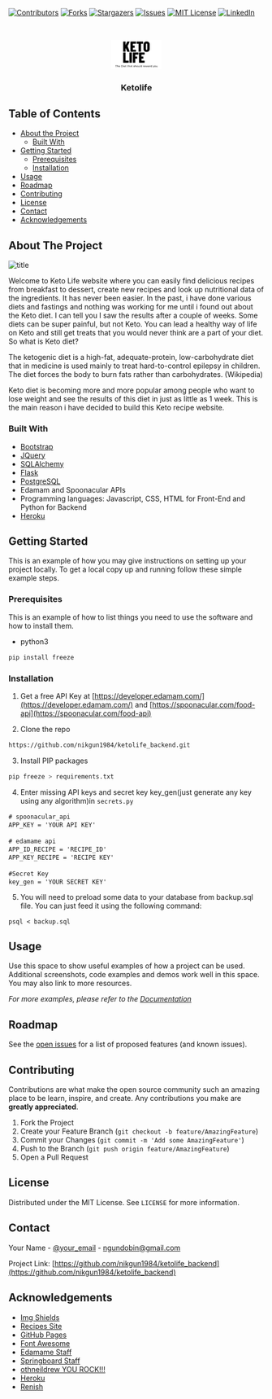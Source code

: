 <!-- PROJECT SHIELDS -->
<!--
*** I'm using markdown "reference style" links for readability.
*** Reference links are enclosed in brackets [ ] instead of parentheses ( ).
*** See the bottom of this document for the declaration of the reference variables
*** for contributors-url, forks-url, etc. This is an optional, concise syntax you may use.
*** https://www.markdownguide.org/basic-syntax/#reference-style-links
-->
[![Contributors][contributors-shield]][contributors-url]
[![Forks][forks-shield]][forks-url]
[![Stargazers][stars-shield]][stars-url]
[![Issues][issues-shield]][issues-url]
[![MIT License][license-shield]][license-url]
[![LinkedIn][linkedin-shield]][linkedin-url]



<!-- PROJECT LOGO -->
<br />
<p align="center">
  <a href="https://github.com/othneildrew/Best-README-Template">
    <img src="/static/images/logo.png" alt="Logo" width="100">
  </a>

  <h3 align="center">Ketolife</h3>
</p>



<!-- TABLE OF CONTENTS -->
## Table of Contents

* [About the Project](#about-the-project)
  * [Built With](#built-with)
* [Getting Started](#getting-started)
  * [Prerequisites](#prerequisites)
  * [Installation](#installation)
* [Usage](#usage)
* [Roadmap](#roadmap)
* [Contributing](#contributing)
* [License](#license)
* [Contact](#contact)
* [Acknowledgements](#acknowledgements)



<!-- ABOUT THE PROJECT -->
## About The Project

![title](static/images/screen_shot.png)


Welcome to Keto Life website where you can easily find delicious recipes from breakfast to dessert, create new recipes and look up nutritional data of the ingredients. It has never been easier. In the past, i have done various diets and fastings and nothing was working for me until i found out about the Keto diet. I can tell you I saw the results after a couple of weeks. Some diets can be super painful, but not Keto. You can lead a healthy way of life on Keto and still get treats that you would never think are a part of your diet. So what is Keto diet? 

The ketogenic diet is a high-fat, adequate-protein, low-carbohydrate diet that in medicine is used mainly to treat hard-to-control epilepsy in children. The diet forces the body to burn fats rather than carbohydrates. (Wikipedia)

Keto diet is becoming more and more popular among people who want to lose weight and see the results of this diet in just as little as 1 week. This is the main reason i have decided to build this Keto recipe website. 

### Built With

* [Bootstrap](https://getbootstrap.com)
* [JQuery](https://jquery.com)
* [SQLAlchemy](https://www.sqlalchemy.org/)
* [Flask](https://flask.palletsprojects.com/en/1.1.x/)
* [PostgreSQL](https://www.postgresql.org/)
* Edamam and Spoonacular APIs
* Programming languages: Javascript, CSS, HTML for Front-End and Python for Backend
* [Heroku](https://www.heroku.com/)



<!-- GETTING STARTED -->
## Getting Started

This is an example of how you may give instructions on setting up your project locally.
To get a local copy up and running follow these simple example steps.

### Prerequisites

This is an example of how to list things you need to use the software and how to install them.
* python3
```sh
pip install freeze
```

### Installation

1. Get a free API Key at [https://developer.edamam.com/](https://developer.edamam.com/) and [https://spoonacular.com/food-api](https://spoonacular.com/food-api)

2. Clone the repo 

```sh
https://github.com/nikgun1984/ketolife_backend.git
```
3. Install PIP packages 
```sh
pip freeze > requirements.txt
```
4. Enter missing API keys and secret key key_gen(just generate any key using any algorithm)in `secrets.py`
```JS
# spoonacular_api
APP_KEY = 'YOUR API KEY'

# edamame api
APP_ID_RECIPE = 'RECIPE_ID'
APP_KEY_RECIPE = 'RECIPE KEY'

#Secret Key
key_gen = 'YOUR SECRET KEY' 
```

5. You will need to preload some data to your database from backup.sql file. You can just feed it using the following command:
```
psql < backup.sql 
``` 


<!-- USAGE EXAMPLES -->
## Usage

Use this space to show useful examples of how a project can be used. Additional screenshots, code examples and demos work well in this space. You may also link to more resources.

_For more examples, please refer to the [Documentation](https://example.com)_



<!-- ROADMAP -->
## Roadmap

See the [open issues](https://github.com/othneildrew/Best-README-Template/issues) for a list of proposed features (and known issues).



<!-- CONTRIBUTING -->
## Contributing

Contributions are what make the open source community such an amazing place to be learn, inspire, and create. Any contributions you make are **greatly appreciated**.

1. Fork the Project
2. Create your Feature Branch (`git checkout -b feature/AmazingFeature`)
3. Commit your Changes (`git commit -m 'Add some AmazingFeature'`)
4. Push to the Branch (`git push origin feature/AmazingFeature`)
5. Open a Pull Request



<!-- LICENSE -->
## License

Distributed under the MIT License. See `LICENSE` for more information.



<!-- CONTACT -->
## Contact

Your Name - [@your_email](https://mail.google.com/mail/u/0/?view=cm&fs=1&to=ngundobin@gmail.com&su=SUBJECT&body=BODY&bcc=ngundobin@gmail.com&tf=1) - ngundobin@gmail.com

Project Link: [https://github.com/nikgun1984/ketolife_backend](https://github.com/nikgun1984/ketolife_backend)



<!-- ACKNOWLEDGEMENTS -->
## Acknowledgements
* [Img Shields](https://shields.io)
* [Recipes Site](https://www.allrecipes.com/)
* [GitHub Pages](https://pages.github.com)
* [Font Awesome](https://fontawesome.com)
* [Edamame Staff](https://developer.edamam.com/edamam-recipe-api)
* [Springboard Staff](https://springboard.com)
* [othneildrew YOU ROCK!!!](https://github.com/othneildrew/Best-README-Template)
* [Heroku](https://www.heroku.com/)
* [Renish](https://github.com/renishb10)





<!-- MARKDOWN LINKS & IMAGES -->
<!-- https://www.markdownguide.org/basic-syntax/#reference-style-links -->
[contributors-shield]: https://img.shields.io/badge/contributors-2-green
[contributors-url]: https://github.com/nikgun1984/ketolife_backend/network/dependencies
[forks-shield]: https://img.shields.io/badge/forks-0-red
[forks-url]: https://github.com/nikgun1984/ketolife_backend/network/members
[stars-shield]: https://img.shields.io/badge/stars-0-blue
[stars-url]: https://github.com/nikgun1984/ketolife_backend/stargazers
[issues-shield]: https://img.shields.io/badge/issues-0-yellow
[issues-url]: https://github.com/nikgun1984/ketolife_backend/issues
[license-shield]: https://img.shields.io/badge/license-MIT-yellowgreen
[license-url]: https://github.com/nikgun1984/ketolife_backend/blob/main/README.md
[linkedin-shield]: https://img.shields.io/badge/-LinkedIn-black.svg?style=flat-square&logo=linkedin&colorB=555
[linkedin-url]: https://www.linkedin.com/in/nick-gundobin-5b905931/
[product-screenshot]: images/screenshot.png
